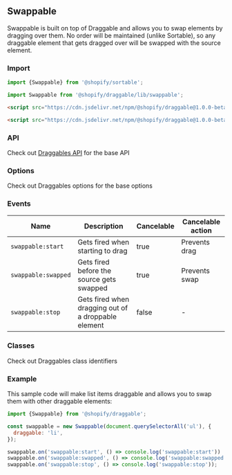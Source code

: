 ## Swappable

Swappable is built on top of Draggable and allows you to swap elements by dragging over them. No order will be maintained (unlike Sortable),
so any draggable element that gets dragged over will be swapped with the source element.

### Import

```js
import {Swappable} from '@shopify/sortable';
```

```js
import Swappable from '@shopify/draggable/lib/swappable';
```

```html
<script src="https://cdn.jsdelivr.net/npm/@shopify/draggable@1.0.0-beta.4/lib/draggable.bundle.js"></script>
```

```html
<script src="https://cdn.jsdelivr.net/npm/@shopify/draggable@1.0.0-beta.4/lib/swappable.js"></script>
```

### API

Check out [Draggables API](../Draggable#api) for the base API

### Options

Check out Draggables options for the base options

### Events

| Name                  | Description                                                | Cancelable  | Cancelable action    |
| --------------------- | ---------------------------------------------------------- | ----------- | -------------------- |
| `swappable:start`     | Gets fired when starting to drag                           | true        | Prevents drag        |
| `swappable:swapped`   | Gets fired before the source gets swapped                  | true        | Prevents swap        |
| `swappable:stop`      | Gets fired when dragging out of a droppable element        | false       | -                    |

### Classes

Check out Draggables class identifiers

### Example

This sample code will make list items draggable and allows you to swap them with other draggable elements:

```js
import {Swappable} from '@shopify/draggable';

const swappable = new Swappable(document.querySelectorAll('ul'), {
  draggable: 'li',
});

swappable.on('swappable:start', () => console.log('swappable:start'))
swappable.on('swappable:swapped', () => console.log('swappable:swapped'));
swappable.on('swappable:stop', () => console.log('swappable:stop'));
```

